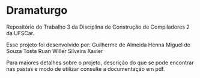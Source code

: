 # Dramaturgo
 Repositório do Trabalho 3 da Disciplina de Construção de Compiladores 2 da UFSCar.
 
 Esse projeto foi desenvolvido por: 
 Guilherme de Almeida Henna
 Miguel de Souza Tosta
 Ruan Willer Silveira Xavier
 
 
 Para maiores detalhes sobre o projeto, descrição do que se pode encontrar nas pastas e modo de utilizar consulte a documentação em pdf.
